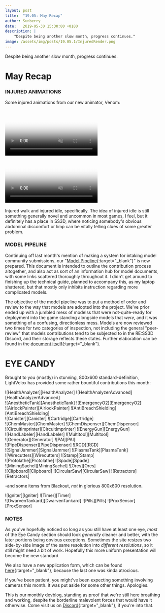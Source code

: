 ```yaml
---
layout: post
title:  "19.05: May Recap"
author: Sunberry
date:   2019-05-30 15:30:00 +0100
description: |
    "Despite being another slow month, progress continues."
image: /assets/img/posts/19.05.1/InjuredRender.png
---
```



Despite being another slow month, progress continues.

# May Recap


### INJURED ANIMATIONS
Some injured animations from our new animator, Venom:

<video autoplay="autoplay" muted loop="loop" poster="{{ site.baseurl }}/assets/img/posts/19.05.1/InjuredWalk.jpg">
  <source src="{{ site.baseurl }}/assets/img/posts/19.05.1/InjuredWalk.webm" type="video/webm">
  <source src="{{ site.baseurl }}/assets/img/posts/19.05.1/InjuredWalk.mp4" type="video/mp4">
</video>

<video autoplay="autoplay" muted loop="loop" poster="{{ site.baseurl }}/assets/img/posts/19.05.1/InjuredIdle.jpg">
  <source src="{{ site.baseurl }}/assets/img/posts/19.05.1/InjuredIdle.webm" type="video/webm">
  <source src="{{ site.baseurl }}/assets/img/posts/19.05.1/InjuredIdle.mp4" type="video/mp4">
</video>

Injured walk and injured idle, specifically. The idea of injured idle is still something generally novel and uncommon in most games, I feel, but it definitely has a place in SS3D, where noticing somebody's obvious abdominal discomfort or limp can be vitally telling clues of some greater problem.

### MODEL PIPELINE
Continuing off last month's mention of making a system for intaking model community submissions, our "[Model Pipeline](https://docs.google.com/document/d/1oz9qOsgDMaTaa3VagsiW9OdbJJvw3AvG6XR97ZZfLU8/edit?usp=sharing){:target="_blank"}" is now prepared. This document is intended to outline the contribution process altogether, and also act as sort of an information hub for model documents, with some links scattered thoroughly throughout it. I didn't get around to finishing up the technical guide, planned to accompany this, as my laptop shattered, but that mostly only inhibits instruction regarding more complicated models.

The objective of the model pipeline was to put a method of order and review to the way that models are adopted into the project. We've prior ended up with a jumbled mess of modelss that were not-quite-ready for deployment into the game standing alongside models that *were*, and it was something of a confusing, directionless mess. Models are now reviewed two times for two categories of inspection, not including the general "peer-review" that models contributions tend to be subjected to in the RE:SS3D Discord, and their storage reflects these states. Further elaboration can be found in the [document itself](https://docs.google.com/document/d/1oz9qOsgDMaTaa3VagsiW9OdbJJvw3AvG6XR97ZZfLU8/edit?usp=sharing){:target="_blank"}.

# EYE CANDY
Brought to you (mostly) in stunning, 800x600 standard-definition, LightVelox has provided some rather bountiful contributions this month:

<div class='horizontal-2' markdown='1'>
![HealthAnalyzer][HealthAnalyzer]
![HealthAnalyzerAdvanced][HealthAnalyzerAdvanced]
</div>
<div class='horizontal-2' markdown='1'>
![AnestheticTank][AnestheticTank]
![EmergencyO2][EmergencyO2]
</div>
<div class='horizontal-2' markdown='1'>
![AirlockPainter][AirlockPainter]
![AntiBreachShielding][AntiBreachShielding]
</div>
<div class='horizontal-2' markdown='1'>
![Canister][Canister]
![Cartridge][Cartridge]
</div>
<div class='horizontal-2' markdown='1'>
![ChemMaster][ChemMaster]
![ChemDispenser][ChemDispenser]
</div>
<div class='horizontal-2' markdown='1'>
![CircuitImprinter][CircuitImprinter]
![EnergyGun][EnergyGun]
</div>
<div class='horizontal-2' markdown='1'>
![HandLabeler][HandLabeler]
![Multitool][Multitool]
</div>
<div class='horizontal-2' markdown='1'>
![Generator][Generator]
![PAI][PAI]
</div>
<div class='horizontal-2' markdown='1'>
![PipeDispenser][PipeDispenser]
![RCD][RCD]
</div>
<div class='horizontal-2' markdown='1'>
![SignalJammer][SignalJammer]
![PlasmaTank][PlasmaTank]
</div>
<div class='horizontal-2' markdown='1'>
![Wirecutters][Wirecutters]
![Stamp][Stamp]
</div>
<div class='horizontal-2' markdown='1'>
![Protolathe][Protolathe]
![Spade][Spade]
</div>
<div class='horizontal-2' markdown='1'>
![MiningSachel][MiningSachel]
![Ores][Ores]
</div>
<div class='horizontal-3' markdown='1'>
![Clipboard][Clipboard]
![CircularSaw][CircularSaw]
![Retractors][Retractors]
</div>



-and some items from Blackout, *not* in glorious 800x600 resolution.

<div class='horizontal-2' markdown='1'>
![Igniter][Igniter]
![Timer][Timer]
</div>
<div class='horizontal-3' markdown='1'>
![DwarvenTankard][DwarvenTankard]
![Pills][Pills]
![ProxSensor][ProxSensor]
</div>


### NOTES
As you've hopefully noticed so long as you still have at least one eye, *most* of the Eye Candy section should look *generally* cleaner and better, with the later portions being obvious exceptions. Sometimes the site resizes two side-by-side image of the same resolution into *different resolutions*, so it still might need a bit of work. Hopefully this more uniform presentation will become the new standard.

We also have a new application form, which can be found [here](https://docs.google.com/forms/d/1Y1H7KdFwHZCKxM-fWGiSXjiUfypKQ1eGPtuqhalnoAY){:target="_blank"}, because the last one was kinda atrocious.

If you've been patient, you might've been expecting something involving cameras this month. It was put aside for some other things. Apologies.



This is our monthly devblog, standing as proof that we're still here breathing and working, despite the borderline malevolent forces that would have it otherwise.
Come visit us on [Discord](https://discord.gg/3ny9tdH){:target="_blank"}, if you're into that.


[Clipboard]: /assets/img/posts/19.05.1/LightVeloxClipboard.png
[OreRedeemer]: /assets/img/posts/19.05.1/LightVeloxOreRedeemer.png
[Ores]: /assets/img/posts/19.05.1/LightVeloxOres.png
[Spade]: /assets/img/posts/19.05.1/LightVeloxSpade.png
[MiningSachel]: /assets/img/posts/19.05.1/LightVeloxMiningSachel.png
[Retractors]: /assets/img/posts/19.05.1/LightVeloxRetractors.png
[CircularSaw]: /assets/img/posts/19.05.1/LightVeloxCircularSaw.png
[Protolathe]: /assets/img/posts/19.05.1/LightVeloxProtolathe.png
[DwarvenTankard]: /assets/img/posts/19.05.1/BlackoutDwarfvenTankard.png
[Pills]: /assets/img/posts/19.05.1/BlackoutPillBottlePills.png
[Timer]: /assets/img/posts/19.05.1/BlackoutTimer.png
[Igniter]: /assets/img/posts/19.05.1/BlackoutIgniter.png
[ProxSensor]: /assets/img/posts/19.05.1/BlackoutProximitySensor.png
[Wirecutters]: /assets/img/posts/19.05.1/LightVeloxWirecutters.png
[Stamp]: /assets/img/posts/19.05.1/LightVeloxStamp.png
[SignalJammer]: /assets/img/posts/19.05.1/LightVeloxSignalJammer.png
[Scanner]: /assets/img/posts/19.05.1/LightVeloxScanner.png
[RCD]: /assets/img/posts/19.05.1/LightVeloxRCD.png
[PlasmaTank]: /assets/img/posts/19.05.1/LightVeloxPlasmaTank.png
[PipeDispenser]: /assets/img/posts/19.05.1/LightVeloxPipeDispenser.png
[PAI]: /assets/img/posts/19.05.1/LightVeloxPAI.png
[Generator]: /assets/img/posts/19.05.1/LightVeloxGenerator.png
[Multitool]: /assets/img/posts/19.05.1/LightVeloxMultitool.png
[HealthAnalyzer]: /assets/img/posts/19.05.1/LightVeloxHealthAnalyzer.png
[HandLabeler]: /assets/img/posts/19.05.1/LightVeloxHandLabeler.png
[EnergyGun]: /assets/img/posts/19.05.1/LightVeloxEnergyGun.png
[EmergencyO2]: /assets/img/posts/19.05.1/LightVeloxEmergencyO2Tank.png
[CircuitImprinter]: /assets/img/posts/19.05.1/LightVeloxCircuitImprinter.png
[ChemDispenser]: /assets/img/posts/19.05.1/LightVeloxChemDispenser.png
[ChemMaster]: /assets/img/posts/19.05.1/LightVeloxChemMaster.png
[Cartridge]: /assets/img/posts/19.05.1/LightVeloxCartridge.png
[Canister]: /assets/img/posts/19.05.1/LightVeloxCanister.png
[AntiBreachShielding]: /assets/img/posts/19.05.1/LightVeloxAnitBreachShielding.png
[AnestheticTank]: /assets/img/posts/19.05.1/LightVeloxAnestheticTank.png
[AirlockPainter]: /assets/img/posts/19.05.1/LightVeloxAirlockPainter.png
[HealthAnalyzerAdvanced]: /assets/img/posts/19.05.1/LightVeloxHealthAnalyzerAdvanced.png


[InjuredWalk]: /assets/img/posts/19.05.1/InjuredWalk.gif
[InjuredIdle]: /assets/img/posts/19.05.1/InjuredIdle.gif
[InjuredWalkWebm]: /assets/img/posts/19.05.1/InjuredWalk.webm
[InjuredIdleWebm]: /assets/img/posts/19.05.1/InjuredIdle.webm




